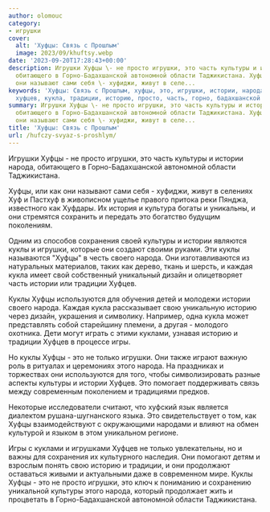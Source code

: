 ```yaml
---
author: olomouc
category:
- игрушки
cover:
  alt: 'Хуфцы: Связь с Прошлым'
  image: 2023/09/khuftsy.webp
date: '2023-09-20T17:28:43+00:00'
description: Игрушки Хуфцы \- не просто игрушки, это часть культуры и истории народа,
  обитающего в Горно-Бадахшанской автономной области Таджикистана. Хуфцы, или как
  они называют сами себя \- хуфиджи, живут в селе...
keywords: 'Хуфцы: Связь с Прошлым, хуфцы, это, игрушки, истории, народа, куклы, культуры,
  хуфцев, кукла, традиции, историю, просто, часть, горно, бадахшанской'
summary: Игрушки Хуфцы \- не просто игрушки, это часть культуры и истории народа,
  обитающего в Горно-Бадахшанской автономной области Таджикистана. Хуфцы, или как
  они называют сами себя \- хуфиджи, живут в селе...
title: 'Хуфцы: Связь с Прошлым'
url: /hufczy-svyaz-s-proshlym/
---
```


Игрушки Хуфцы \- не просто игрушки, это часть культуры и истории народа, обитающего в Горно-Бадахшанской автономной области Таджикистана.

Хуфцы, или как они называют сами себя \- хуфиджи, живут в селениях Хуф и Пастхуф в живописном ущелье правого притока реки Пянджа, известного как Хуфдары. Их история и культура богаты и уникальны, и они стремятся сохранить и передать это богатство будущим поколениям.

Одним из способов сохранения своей культуры и истории являются куклы и игрушки, которые они создают своими руками. Эти куклы называются "Хуфцы" в честь своего народа. Они изготавливаются из натуральных материалов, таких как дерево, ткань и шерсть, и каждая кукла имеет свой собственный уникальный дизайн и олицетворяет часть истории или традиции Хуфцев.

Куклы Хуфцы используются для обучения детей и молодежи истории своего народа. Каждая кукла рассказывает свою уникальную историю через дизайн, украшения и символику. Например, одна кукла может представлять собой старейшину племени, а другая \- молодого охотника. Дети могут играть с этими куклами, узнавая историю и традиции Хуфцев в процессе игры.

Но куклы Хуфцы \- это не только игрушки. Они также играют важную роль в ритуалах и церемониях этого народа. На праздниках и торжествах они используются для того, чтобы символизировать разные аспекты культуры и истории Хуфцев. Это помогает поддерживать связь между современным поколением и традициями предков.

Некоторые исследователи считают, что хуфский язык является диалектом рушана-шугнанского языка. Это свидетельствует о том, как Хуфцы взаимодействуют с окружающими народами и влияют на обмен культурой и языком в этом уникальном регионе.

Игры с куклами и игрушками Хуфцев не только увлекательны, но и важны для сохранения их культурного наследия. Они помогают детям и взрослым понять свою историю и традиции, и они продолжают оставаться живыми и актуальными даже в современном мире. Куклы Хуфцы \- это не просто игрушки, это ключ к пониманию и сохранению уникальной культуры этого народа, который продолжает жить и процветать в Горно-Бадахшанской автономной области Таджикистана.